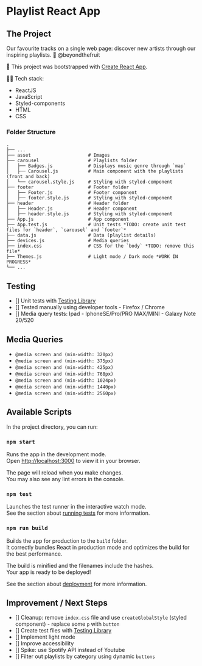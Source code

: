 # Playlist React App

## The Project

Our favourite tracks on a single web page: discover new artists through our inspiring playlists.
🍐 @beyondthefruit

🚀 This project was bootstrapped with [Create React App](https://github.com/facebook/create-react-app).

🧚🏻 Tech stack: 
- ReactJS
- JavaScript
- Styled-components
- HTML
- CSS

### Folder Structure

```
.
├── ...
├── asset                     # Images
├── carousel                  # Playlists folder
│   ├── Badges.js             # Displays music genre through `map`
│   ├── Carousel.js           # Main component with the playlists (front and back)
│   └── carousel.style.js     # Styling with styled-component
├── footer                    # Footer folder
│   ├── Footer.js             # Footer component
│   ├── footer.style.js       # Styling with styled-component
├── header                    # Header folder
│   ├── Header.js             # Header component
│   ├── header.style.js       # Styling with styled-component
├── App.js                    # App component
├── App.test.js               # Unit tests *TODO: create unit test files for `header`, `carousel` and `footer`*
├── data.js                   # Data (playlist details)
├── devices.js                # Media queries
├── index.css                 # CSS for the `body` *TODO: remove this file*
├── Themes.js                 # Light mode / Dark mode *WORK IN PROGRESS*
└── ...

```

## Testing

- [] Unit tests with [Testing Library](https://testing-library.com/)
- [] Tested manually using developer tools - Firefox / Chrome
- [] Media query tests: Ipad - IphoneSE/Pro/PRO MAX/MINI - Galaxy Note 20/520

## Media Queries

- `@media screen and (min-width: 320px)`
- `@media screen and (min-width: 375px)`
- `@media screen and (min-width: 425px)`
- `@media screen and (min-width: 768px)`
- `@media screen and (min-width: 1024px)`
- `@media screen and (min-width: 1440px)`
- `@media screen and (min-width: 2560px)`


## Available Scripts

In the project directory, you can run:

### `npm start`

Runs the app in the development mode.\
Open [http://localhost:3000](http://localhost:3000) to view it in your browser.

The page will reload when you make changes.\
You may also see any lint errors in the console.

### `npm test`

Launches the test runner in the interactive watch mode.\
See the section about [running tests](https://facebook.github.io/create-react-app/docs/running-tests) for more information.

### `npm run build`

Builds the app for production to the `build` folder.\
It correctly bundles React in production mode and optimizes the build for the best performance.

The build is minified and the filenames include the hashes.\
Your app is ready to be deployed!

See the section about [deployment](https://facebook.github.io/create-react-app/docs/deployment) for more information.

## Improvement / Next Steps

- [] Cleanup: remove `index.css` file and use `createGlobalStyle` (styled component) - replace some `p` with `button`
- [] Create test files with [Testing Library](https://testing-library.com/) 
- [] Implement light mode 
- [] Improve accessibility
- [] Spike: use Spotify API instead of Youtube 
- [] Filter out playlists by category using dynamic `buttons`